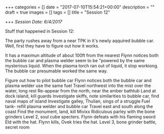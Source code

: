 +++
categories = []
date = "2017-07-10T15:54:21+00:00"
description = ""
draft = true
images = []
tags = []
title = "Session 12"

+++
_Session Date: 6/4/2017_

Stuff that happened in Session 12:

The party rushes away from a near TPK in it's newly aqquired bubble car. Well, first they have to figure out how it works. 

It has a maximun altitude of about 100ft from the nearest 
Flynn notices both the bubble car and plasma welder seem to be "powered by the same mysterious liquid. When the plasma torch ran out of liquid, it stop workiong. The bubble car presumable worked the same way.

Figure out how to pilot bubble car
Flynn notices both the bubble car and plasma welder use the same fuel
Travel northwest into the mist over the water, long rest 
Re-appear from the north, near the amber bathtub
Land at dock island, kill guards
Investigate skiffs, note similarities to bubble car, find naval maps of island
Investigate galley, Thulian, sings of a struggle
Fuel tank- refill plasma welder and bubble car
Travel east and south along the coast
Find the monument, land, kill Mivixx
Ridiculous parley with the bone grinders
Level 2, soul cube specters. Flynn defeats with his flaming sword
Eld with the hat. Flynn kills, Ovek tries the hat.
Level 3, bone grinder battle, secret room
